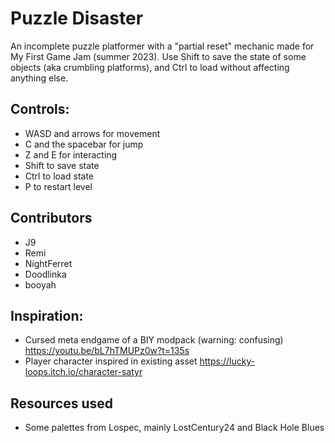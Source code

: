 # Puzzle Disaster
An incomplete puzzle platformer with a "partial reset" mechanic made for My First Game Jam (summer 2023).
Use Shift to save the state of some objects (aka crumbling platforms), and Ctrl to load without affecting anything else.

## Controls:
- WASD and arrows for movement
- C and the spacebar for jump
- Z and E for interacting
- Shift to save state
- Ctrl to load state
- P to restart level

## Contributors
- J9
- Remi
- NightFerret
- Doodlinka
- booyah

## Inspiration:
- Cursed meta endgame of a BIY modpack (warning: confusing) https://youtu.be/bL7hTMUPz0w?t=135s
- Player character inspired in existing asset https://lucky-loops.itch.io/character-satyr

## Resources used
- Some palettes from Lospec, mainly LostCentury24 and Black Hole Blues
